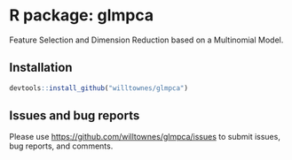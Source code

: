 # R package: glmpca

Feature Selection and Dimension Reduction based on a Multinomial Model.

## Installation

```r
devtools::install_github("willtownes/glmpca")
```

## Issues and bug reports

Please use https://github.com/willtownes/glmpca/issues to submit issues, bug reports, and comments.
